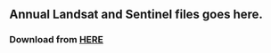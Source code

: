 ## Annual Landsat and Sentinel files goes here. 
### Download from [HERE](https://figshare.com/s/9c749336fb27342a4f18)